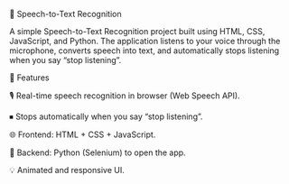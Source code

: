 🎤 Speech-to-Text Recognition

A simple Speech-to-Text Recognition project built using HTML, CSS, JavaScript, and Python.
The application listens to your voice through the microphone, converts speech into text, and automatically stops listening when you say “stop listening”.

🚀 Features

🎙 Real-time speech recognition in browser (Web Speech API).

⏹ Stops automatically when you say “stop listening”.

🌐 Frontend: HTML + CSS + JavaScript.

🐍 Backend: Python (Selenium) to open the app.

💡 Animated and responsive UI.


